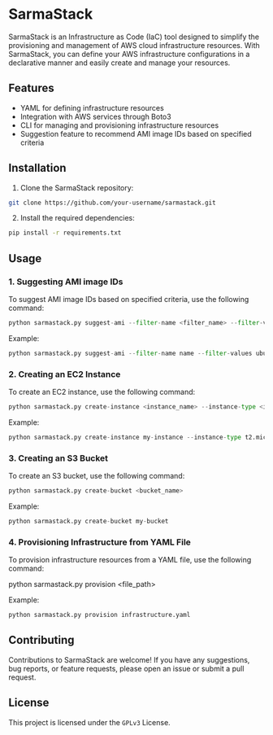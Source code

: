 # SarmaStack

SarmaStack is an Infrastructure as Code (IaC) tool designed to simplify the provisioning and management of AWS cloud infrastructure resources. With SarmaStack, you can define your AWS infrastructure configurations in a declarative manner and easily create and manage your resources.

## Features

- YAML for defining infrastructure resources
- Integration with AWS services through Boto3
- CLI for managing and provisioning infrastructure resources
- Suggestion feature to recommend AMI image IDs based on specified criteria

## Installation

1. Clone the SarmaStack repository:

```bash
git clone https://github.com/your-username/sarmastack.git
```

2. Install the required dependencies:

```bash
pip install -r requirements.txt
```

## Usage

### 1. Suggesting AMI image IDs

To suggest AMI image IDs based on specified criteria, use the following command:

```python
python sarmastack.py suggest-ami --filter-name <filter_name> --filter-values <filter_values>
```

Example:

```python
python sarmastack.py suggest-ami --filter-name name --filter-values ubuntu
```

### 2. Creating an EC2 Instance

To create an EC2 instance, use the following command:

```python
python sarmastack.py create-instance <instance_name> --instance-type <instance_type> --image-id <image_id>
```

Example:

```python
python sarmastack.py create-instance my-instance --instance-type t2.micro --image-id ami-12345678
```

### 3. Creating an S3 Bucket

To create an S3 bucket, use the following command:

```python
python sarmastack.py create-bucket <bucket_name>
```

Example:

```python
python sarmastack.py create-bucket my-bucket
```


### 4. Provisioning Infrastructure from YAML File

To provision infrastructure resources from a YAML file, use the following command:

python sarmastack.py provision <file_path>


Example:

```python
python sarmastack.py provision infrastructure.yaml
```


## Contributing

Contributions to SarmaStack are welcome! If you have any suggestions, bug reports, or feature requests, please open an issue or submit a pull request.

## License

This project is licensed under the `GPLv3` License. 


